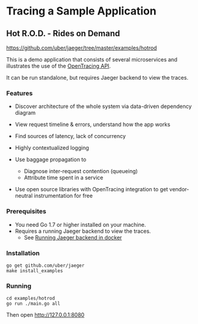 Tracing a Sample Application
============================

Hot R.O.D. - Rides on Demand
----------------------------

<https://github.com/uber/jaeger/tree/master/examples/hotrod>

This is a demo application that consists of several microservices and
illustrates the use of the [OpenTracing API](http://opentracing.io).

It can be run standalone, but requires Jaeger backend to view the
traces.

### Features

-   Discover architecture of the whole system via data-driven dependency
    diagram
-   View request timeline & errors, understand how the app works
-   Find sources of latency, lack of concurrency
-   Highly contextualized logging
-   Use baggage propagation to

    -   Diagnose inter-request contention (queueing)
    -   Attribute time spent in a service

-   Use open source libraries with OpenTracing integration to get
    vendor-neutral instrumentation for free

### Prerequisites

-   You need Go 1.7 or higher installed on your machine.
-   Requires a running Jaeger backend to view the traces.
    -   See [Running Jaeger backend in docker](backend_in_docker.md)

### Installation

```shell 
go get github.com/uber/jaeger
make install_examples
```

### Running

```shell
cd examples/hotrod
go run ./main.go all
```

Then open <http://127.0.0.1:8080>
